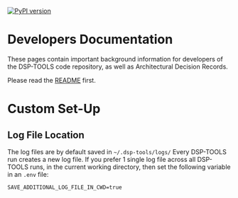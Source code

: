 [![PyPI version](https://badge.fury.io/py/dsp-tools.svg)](https://badge.fury.io/py/dsp-tools)

# Developers Documentation

These pages contain important background information 
for developers of the DSP-TOOLS code repository, 
as well as Architectural Decision Records.

Please read the [README](https://github.com/dasch-swiss/dsp-tools#readme) first.

# Custom Set-Up

## Log File Location 

The log files are by default saved in `~/.dsp-tools/logs/`
Every DSP-TOOLS run creates a new log file.
If you prefer 1 single log file across all DSP-TOOLS runs, in the current working directory, 
then set the following variable in an `.env` file:


  ```env
  SAVE_ADDITIONAL_LOG_FILE_IN_CWD=true
  ```
